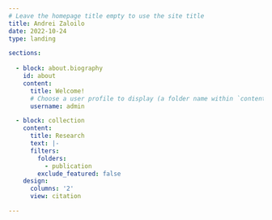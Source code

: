 ```yaml
---
# Leave the homepage title empty to use the site title
title: Andrei Zaloilo
date: 2022-10-24
type: landing

sections:
 
  - block: about.biography
    id: about
    content:
      title: Welcome!
      # Choose a user profile to display (a folder name within `content/authors/`)
      username: admin

  - block: collection
    content:
      title: Research
      text: |-
      filters:
        folders:
          - publication
        exclude_featured: false
    design:
      columns: '2'
      view: citation

---
```

